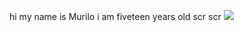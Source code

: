 hi my name is Murilo
i am fiveteen years old
scr
scr
![](https://media1.tenor.com/m/YuiBtG6C-WcAAAAd/iron-man-iron-man-snap.gif)
